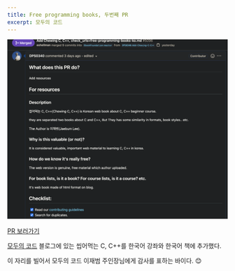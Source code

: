 ```yaml
---
title: Free programming books, 두번째 PR
excerpt: 모두의 코드
---
```


![Pull Request Screenshot](../assets/images/fpb-second-commit.png)

[PR 보러가기](https://github.com/EbookFoundation/free-programming-books/pull/5096)

[모두의 코드](https://modoocode.com/) 블로그에 있는 씹어먹는 C, C++를 한국어 강좌와 한국어 책에 추가했다.

이 자리를 빌어서 모두의 코드 이재범 주인장님에게 감사를 표하는 바이다. 😊